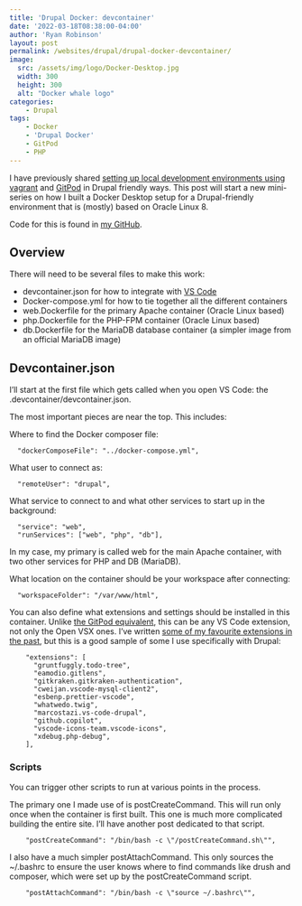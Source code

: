 ```yaml
---
title: 'Drupal Docker: devcontainer'
date: '2022-03-18T08:38:00-04:00'
author: 'Ryan Robinson'
layout: post
permalink: /websites/drupal/drupal-docker-devcontainer/
image: 
  src: /assets/img/logo/Docker-Desktop.jpg
  width: 300
  height: 300
  alt: "Docker whale logo"
categories:
    - Drupal
tags:
    - Docker
    - 'Drupal Docker'
    - GitPod
    - PHP
---
```


I have previously shared [setting up local development environments using vagrant](/websites/vagrant-oracle-linux-vm/) and [GitPod](/tags/gitpod-drupal/) in Drupal friendly ways. This post will start a new mini-series on how I built a Docker Desktop setup for a Drupal-friendly environment that is (mostly) based on Oracle Linux 8.

Code for this is found in [my GitHub](https://github.com/ryan-l-robinson/Drupal-Devcontainer).

## Overview

There will need to be several files to make this work:

- devcontainer.json for how to integrate with [VS Code](/tags/visual-studio-code/)
- Docker-compose.yml for how to tie together all the different containers
- web.Dockerfile for the primary Apache container (Oracle Linux based)
- php.Dockerfile for the PHP-FPM container (Oracle Linux based)
- db.Dockerfile for the MariaDB database container (a simpler image from an official MariaDB image)

## Devcontainer.json

I’ll start at the first file which gets called when you open VS Code: the .devcontainer/devcontainer.json.

The most important pieces are near the top. This includes:

Where to find the Docker composer file:

```devcontainer
  "dockerComposeFile": "../docker-compose.yml",
```

What user to connect as:

```devcontainer
  "remoteUser": "drupal",
```

What service to connect to and what other services to start up in the background:

```devcontainer
  "service": "web",
  "runServices": ["web", "php", "db"],
```

In my case, my primary is called web for the main Apache container, with two other services for PHP and DB (MariaDB).

What location on the container should be your workspace after connecting:

```devcontainer
  "workspaceFolder": "/var/www/html",
```

You can also define what extensions and settings should be installed in this container. Unlike [the GitPod equivalent](/websites/drupal/drupal-gitpod-container-2-gitpod-yml/), this can be any VS Code extension, not only the Open VSX ones. I’ve written [some of my favourite extensions in the past](/websites/favourite-visual-studio-code-extensions/), but this is a good sample of some I use specifically with Drupal:

```devcontainer
    "extensions": [
      "gruntfuggly.todo-tree",
      "eamodio.gitlens",
      "gitkraken.gitkraken-authentication",
      "cweijan.vscode-mysql-client2",
      "esbenp.prettier-vscode",
      "whatwedo.twig",
      "marcostazi.vs-code-drupal",
      "github.copilot",
      "vscode-icons-team.vscode-icons",
      "xdebug.php-debug",
    ],
```

### Scripts

You can trigger other scripts to run at various points in the process.

The primary one I made use of is postCreateCommand. This will run only once when the container is first built. This one is much more complicated building the entire site. I’ll have another post dedicated to that script.

```devcontainer
    "postCreateCommand": "/bin/bash -c \"/postCreateCommand.sh\"",
```

I also have a much simpler postAttachCommand. This only sources the ~/.bashrc to ensure the user knows where to find commands like drush and composer, which were set up by the postCreateCommand script.

```devcontainer
    "postAttachCommand": "/bin/bash -c \"source ~/.bashrc\"",
```
